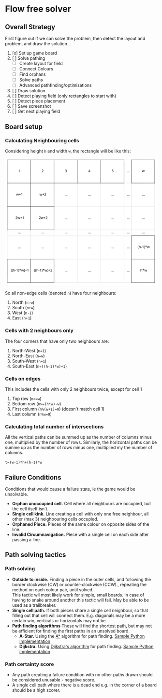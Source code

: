 # Flow free solver


## Overall Strategy
First figure out if we can solve the problem, then detect the layout and problem, and draw the solution...

1. [x] Set up game board
1. [ ] Solve pathing
   - [ ] Create layout for field
   - [ ] Connect Colours
   - [ ] Find orphans
   - [ ] Solve paths
   - [ ] Advanced pathfinding/optimisations
1. [ ] Draw solution
1. [ ] Detect playing field (only rectangles to start with)
1. [ ] Detect piece placement
1. [ ] Save screenshot
1. [ ] Get next playing field

## Board setup

### Calculating Neighbouring cells
Considering height `h` and width `w`, the rectangle will be like this:

![Conceptual bord](dimensions.svg)

So all non-edge cells (denoted `n`) have four neighbours: 
1. North (`n-w`)
1. South (`n+w`)
1. West (`n-1`)
1. East (`n+1`)

### Cells with 2 neighbours only 
The four corners that have only two neighbours are:
1. North-West (`n=1`)
1. North-East (`n=w`)
1. South-West (`n=1`)
1. South-East (`n=((h-1)*w)+1`)

### Cells on edges 
This includes the cells with only 2 neighbours twice, except for cell 1
1. Top row (`n<=w`)
1. Bottom row (`n>=(h*w)-w`)
1. First column (`n%(w+1)=0`) (doesn't match cell 1)
1. Last column (`n%w=0`)

### Calculating total number of intersections
All the vertical paths can be summed up as the number of columns minus one, multiplied by the number of rows. Similarly, the horizontal paths can be summe up as the number of rows minus one, multiplied my the number of columns. 

`t=(w-1)*h+(h-1)*w`



## Failure Conditions
Conditions that would cause a failure state, ie the game would be unsolvable.

* **Orphan unoccupied cell.** Cell where all neighbours are occupied, but the cell itself isn't.
* **Single cell kink.** Line creating a cell with only one free neighbour, all other (max 3) neighbouring cells occupied.
* **Orphaned Piece.** Pieces of the same colour on opposite sides of the line.
* **Invalid Circumnavigation.** Piece with a single cell on each side after passing a line.

## Path solving tactics

### Path solving
* **Outside to inside.** Finding a piece in the outer cells, and following the border clockwise (CW) or counter-clockwise (CCW)., repeating the method on each colour pair, until solved.  
This tactic wil most likely work for simple, small boards. In case of having to snake around another this tactic will fail. May be able to be used as a trailbreaker.
* **Single cell path.** If both pieces share a single cell neighbour, so that filling out that cell will connect them. E.g. diagonals may be a more certain win, verticals or horizontals may not be.
* **Path finding algorithms** These will find the shortest path, but may not be efficient for finding the first paths in an unsolved board.
  * **A-Star.** Using the [A*](https://en.wikipedia.org/wiki/A*_search_algorithm) algorithm for path finding. [Sample Python Implementation](https://www.simplifiedpython.net/a-star-algorithm-python-tutorial/)
  * **Dijkstra.** Using [Dijkstra's algorithm](https://en.wikipedia.org/wiki/Dijkstra%27s_algorithm) for path finding. [Sample Python implementation](https://www.udacity.com/blog/2021/10/implementing-dijkstras-algorithm-in-python.html)

### Path certainty score
* Any path creating a failure condition with no other paths drawn should be considered unusable - negative score.
* A single cell path where there is a dead end e.g. in the corner of a board should be a high scorer.